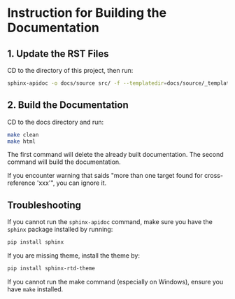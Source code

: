 # Instruction for Building the Documentation

## 1. Update the RST Files

CD to the directory of this project, then run:

```bash
sphinx-apidoc -o docs/source src/ -f --templatedir=docs/source/_templates --doc-project="Table of Content" --maxdepth=2 --module-first
```

## 2. Build the Documentation

CD to the docs directory and run:

```bash
make clean
make html
```

The first command will delete the already built documentation. The second command will build the documentation.

If you encounter warning that saids "more than one target found for cross-reference 'xxx'", you can ignore it.

## Troubleshooting

If you cannot run the `sphinx-apidoc` command, make sure you have the `sphinx` package installed by running:

```bash
pip install sphinx
```

If you are missing theme, install the theme by:

```bash
pip install sphinx-rtd-theme
```

If you cannot run the make command (especially on Windows), ensure you have `make` installed.
